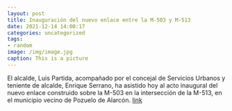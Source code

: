 ```yaml
---
layout: post
title: Inauguración del nuevo enlace entre la M-503 y M-513
date: 2021-12-14 14:00:17
categories: uncategorized
tags:
- random
image: /img/image.jpg
caption: This is a picture
---
```

El alcalde, Luis Partida, acompañado por el concejal de Servicios Urbanos y teniente de alcalde, Enrique Serrano, ha asistido hoy al acto inaugural del nuevo enlace construido sobre la M-503 en la intersección de la M-513, en el municipio vecino de Pozuelo de Alarcón.   [link](https://www.ayto-villacanada.es/tu-ayuntamiento/inauguracion-del-nuevo-enlace-entre-la-m-503-y-m-513/)
